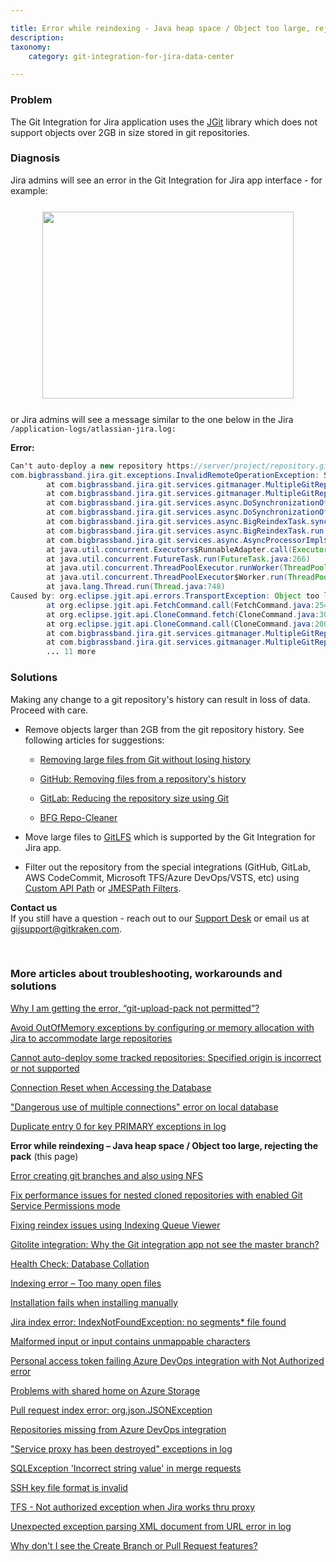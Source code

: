 ```yaml
---

title: Error while reindexing - Java heap space / Object too large, rejecting the pack
description:
taxonomy:
    category: git-integration-for-jira-data-center

---
```


### Problem

The Git Integration for Jira application uses the [JGit](https://www.eclipse.org/jgit/) library which does not support objects over 2GB in size stored in git repositories.

### Diagnosis

Jira admins will see an error in the Git Integration for Jira app interface - for example:

<img src='/wp-content/uploads/gij-wizard-java-heap-space.png' height=299 width=402 style='display:block;margin:25px auto;max-width:100%' />

or Jira admins will see a message similar to the one below in the Jira `/application-logs/atlassian-jira.log:`

**Error:**

```java
Сan't auto-deploy a new repository https://server/project/repository.git
com.bigbrassband.jira.git.exceptions.InvalidRemoteOperationException: Specified origin https://server/project/repository.git is incorrect or not supported
        at com.bigbrassband.jira.git.services.gitmanager.MultipleGitRepositoryManagerImpl.setupRepository(MultipleGitRepositoryManagerImpl.java:800)
        at com.bigbrassband.jira.git.services.gitmanager.MultipleGitRepositoryManagerImpl.deployRepository(MultipleGitRepositoryManagerImpl.java:868)
        at com.bigbrassband.jira.git.services.async.DoSynchronizationOfAggregatedRepoTask.createNewRepository(DoSynchronizationOfAggregatedRepoTask.java:156)
        at com.bigbrassband.jira.git.services.async.DoSynchronizationOfAggregatedRepoTask.run(DoSynchronizationOfAggregatedRepoTask.java:117)
        at com.bigbrassband.jira.git.services.async.BigReindexTask.synchronize(BigReindexTask.java:185)
        at com.bigbrassband.jira.git.services.async.BigReindexTask.run(BigReindexTask.java:95)
        at com.bigbrassband.jira.git.services.async.AsyncProcessorImpl$AsyncTaskWrapper.run(AsyncProcessorImpl.java:110)
        at java.util.concurrent.Executors$RunnableAdapter.call(Executors.java:511)
        at java.util.concurrent.FutureTask.run(FutureTask.java:266)
        at java.util.concurrent.ThreadPoolExecutor.runWorker(ThreadPoolExecutor.java:1149)
        at java.util.concurrent.ThreadPoolExecutor$Worker.run(ThreadPoolExecutor.java:624)
        at java.lang.Thread.run(Thread.java:748)
Caused by: org.eclipse.jgit.api.errors.TransportException: Object too large (2,271,263,009 bytes), rejecting the pack. Max object size limit is 2,147,483,639 bytes.
        at org.eclipse.jgit.api.FetchCommand.call(FetchCommand.java:254)
        at org.eclipse.jgit.api.CloneCommand.fetch(CloneCommand.java:306)
        at org.eclipse.jgit.api.CloneCommand.call(CloneCommand.java:200)
        at com.bigbrassband.jira.git.services.gitmanager.MultipleGitRepositoryManagerImpl.runCloneCommand(MultipleGitRepositoryManagerImpl.java:693)
        at com.bigbrassband.jira.git.services.gitmanager.MultipleGitRepositoryManagerImpl.setupRepository(MultipleGitRepositoryManagerImpl.java:789)
        ... 11 more
```

### Solutions

<div class="bbb-callout bbb--alert">
    <div class="irow">
    <div class="ilogobox">
        <span class="logoimg"></span>
    </div>
    <div class="imsgbox">
        Making any change to a git repository's history can result in loss of data. Proceed with care.
    </div>
    </div>
</div>

*   Remove objects larger than 2GB from the git repository history. See following articles for suggestions:

    *   [Removing large files from Git without losing history](https://support.acquia.com/hc/en-us/articles/360004334093-Removing-large-files-from-Git-without-losing-history)

    *   [GitHub: Removing files from a repository's history](https://help.github.com/en/articles/removing-files-from-a-repositorys-history)

    *   [GitLab: Reducing the repository size using Git](https://docs.gitlab.com/ee/user/project/repository/reducing_the_repo_size_using_git.html)

    *   [BFG Repo-Cleaner](https://rtyley.github.io/bfg-repo-cleaner/)

*   Move large files to [GitLFS](https://git-lfs.github.com) which is supported by the Git Integration for Jira app.

*   Filter out the repository from the special integrations (GitHub, GitLab, AWS CodeCommit, Microsoft TFS/Azure DevOps/VSTS, etc) using [Custom API Path](/git-integration-for-jira-data-center/working-with-custom-api-path-gij-self-managed) or [JMESPath Filters](/git-integration-for-jira-data-center/working-with-jmespath-filters-gij-self-managed).

<div class="bbb-callout bbb--info">
    <div class="irow">
    <div class="ilogobox">
        <span class="logoimg"></span>
    </div>
    <div class="imsgbox">
        <b>Contact us</b><br>
        If you still have a question - reach out to our <a href='https://help.gitkraken.com/git-integration-for-jira-data-center/gij-self-hosted-contact-support/'>Support Desk</a> or email us at <a href='mailto:gijsupport@gitkraken.com'>gijsupport@gitkraken.com</a>.
    </div>
    </div>
</div>

&nbsp;

### More articles about troubleshooting, workarounds and solutions

[Why I am getting the error, “git-upload-pack not permitted”?](/git-integration-for-jira-data-center/why-i-am-getting-the-error-git-upload-pack-not-permitted-gij-self-managed/)

[Avoid OutOfMemory exceptions by configuring or memory allocation with Jira to accommodate large repositories](/git-integration-for-jira-data-center/avoid-outofmemory-exceptions-by-configuring-or-memory-allocation-with-jira-to-accommodate-large-repositories-gij-self-managed)

[Cannot auto-deploy some tracked repositories: Specified origin is incorrect or not supported](/git-integration-for-jira-data-center/Cannot-auto-deploy-some-tracked-repositories-gij-self-managed)

[Connection Reset when Accessing the Database](/git-integration-for-jira-data-center/Connection-reset-when-accessing-the-database-gij-self-managed)

["Dangerous use of multiple connections" error on local database](/git-integration-for-jira-data-center/Dangerous-use-of-multiple-connections-error-on-local-database-gij-self-managed)

[Duplicate entry 0 for key PRIMARY exceptions in log](/git-integration-for-jira-data-center/Duplicate-entry-0-for-key-PRIMARY-exceptions-in-log-gij-self-managed)

**Error while reindexing – Java heap space / Object too large, rejecting the pack** (this page)

[Error creating git branches and also using NFS](/git-integration-for-jira-data-center/error-creating-git-branches-gitlabpropertiesnotinitializedexception-and-using-nfs-gij-self-managed)

[Fix performance issues for nested cloned repositories with enabled Git Service Permissions mode](/git-integration-for-jira-data-center/Fix-performance-issues-for-nested-cloned-repositories-with-enabled-secure-mode-gij-self-managed)

[Fixing reindex issues using Indexing Queue Viewer](/git-integration-for-jira-data-center/fixing-reindex-issues-using-indexing-queue-viewer)

[Gitolite integration: Why the Git integration app not see the master branch?](/git-integration-for-jira-data-center/Gitolite-integration--why-the-Git-integration-app-not-see-the-master-branch-gij-self-managed)

[Health Check: Database Collation](/git-integration-for-jira-data-center/Health-check--database-collation-gij-self-managed)

[Indexing error – Too many open files](/git-integration-for-jira-data-center/Indexing-error-Too-many-open-files-gij-self-managed)

[Installation fails when installing manually](/git-integration-for-jira-data-center/Installation-fails-when-installing-manually-gij-self-managed)

[Jira index error: IndexNotFoundException: no segments* file found](/git-integration-for-jira-data-center/Jira-index-error--IndexNotFoundException--no-segments-file-found)

[Malformed input or input contains unmappable characters](/git-integration-for-jira-data-center/Malformed-input-or-input-contains-unmappable-characters-gij-self-managed)

[Personal access token failing Azure DevOps integration with Not Authorized error](/git-integration-for-jira-data-center/Personal-access-token-failing-azure-devops-integration-with-Not-Authorized-error-gij-self-managed)

[Problems with shared home on Azure Storage](/git-integration-for-jira-data-center/Problems-with-shared-home-on-azure-storage-gij-self-managed)

[Pull request index error: org.json.JSONException](/git-integration-for-jira-data-center/Pull-request-index-error--JSONException-gij-self-managed)

[Repositories missing from Azure DevOps integration](/git-integration-for-jira-data-center/Repositories-missing-from-azure-devops-integration-gij-self-managed)

["Service proxy has been destroyed" exceptions in log](/git-integration-for-jira-data-center/service-proxy-has-been-destroyed-exceptions-in-log-gij-self-managed)

[SQLException 'Incorrect string value' in merge requests](/git-integration-for-jira-data-center/sqlexception-incorrect-string-value-in-merge-requests-gij-self-managed)

[SSH key file format is invalid](/git-integration-for-jira-data-center/ssh-key-file-format-is-invalid-gij-self-managed)

[TFS - Not authorized exception when Jira works thru proxy](/git-integration-for-jira-data-center/tfs-not-authorized-exception-when-jira-works-thru-proxy-gij-self-managed)

[Unexpected exception parsing XML document from URL error in log](/git-integration-for-jira-data-center/Unexpected-exception-parsing-XML-document-from-URL-error-in-log-gij-self-managed)

[Why don't I see the Create Branch or Pull Request features?](/git-integration-for-jira-data-center/why-dont-i-see-the-create-branch-or-pull-request-features-gij-self-managed)



